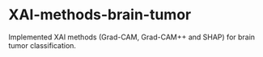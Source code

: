 # XAI-methods-brain-tumor
Implemented XAI methods (Grad-CAM, Grad-CAM++ and SHAP) for brain tumor classification. 
